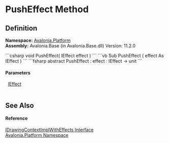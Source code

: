 # PushEffect Method




## Definition
**Namespace:** <a href="N_Avalonia_Platform">Avalonia.Platform</a>  
**Assembly:** Avalonia.Base (in Avalonia.Base.dll) Version: 11.2.0

<Tabs groupId="api-code-preview">
<TabItem value="csharp" label="C#">
```csharp
void PushEffect(
	IEffect effect
)
```
</TabItem>
<TabItem value="vb" label="VB">
```vb
Sub PushEffect ( 
	effect As IEffect
)
```
</TabItem>
<TabItem value="fsharp" label="F#">
```fsharp
abstract PushEffect : 
        effect : IEffect -> unit 
```
</TabItem>
</Tabs>



#### Parameters
<dl><dt>  <a href="T_Avalonia_Media_IEffect">IEffect</a></dt><dd> </dd></dl>

## See Also


#### Reference
<a href="T_Avalonia_Platform_IDrawingContextImplWithEffects">IDrawingContextImplWithEffects Interface</a>  
<a href="N_Avalonia_Platform">Avalonia.Platform Namespace</a>  
